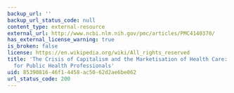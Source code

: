 ```yaml
---
backup_url: ''
backup_url_status_code: null
content_type: external-resource
external_url: http://www.ncbi.nlm.nih.gov/pmc/articles/PMC4140370/
has_external_license_warning: true
is_broken: false
license: https://en.wikipedia.org/wiki/All_rights_reserved
title: 'The Crisis of Capitalism and the Marketisation of Health Care: The Implications
  for Public Health Professionals'
uid: 85390816-46f1-4458-ac50-62d2ae6be062
url_status_code: 200
---
```

